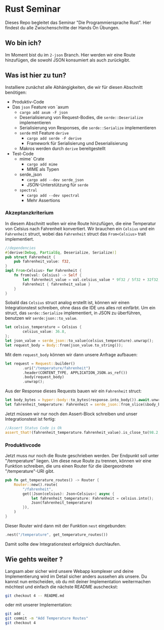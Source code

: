 # Rust Seminar

Dieses Repo begleitet das Seminar "Die Programmiersprache Rust".
Hier findest du alle Zwischenschritte der Hands On Übungen.

## Wo bin ich?

Im Moment bist du im `2-json` Branch. Hier werden wir eine Route hinzufügen, die sowohl JSON konsumiert als auch zurückgibt.

## Was ist hier zu tun?

Installiere zunächst alle Abhängigkeiten, die wir für diesen Abschnitt benötigen:

- Produktiv-Code
- Das `json` Feature von `axum
  - `cargo add axum -F json`
  - Deserialisierung von Request-Bodies, die `serde::Deserialize` implementieren
  - Serialisierung von Responses, die `serde::Serialize` implementieren
  - `serde` mit Feature `derive`
    - `cargo add serde -F derive`
    - Framework für Serialisierung und Deserialisierung
  - Makros werden durch `derive` bereitgestellt
- Test-Code
  - mime` Crate
    - `cargo add mime`
    - MIME als Typen
  - serde_json
    - `cargo add --dev serde_json`
    - JSON-Unterstützung für `serde`
  - `spectral`
    - `cargo add --dev spectral`
    - Mehr Assertions

### Akzeptanzkriterium

In diesem Abschnitt wollen wir eine Route hinzufügen, die eine Temperatur von Celsius nach Fahrenheit konvertiert.
Wir brauchen ein `Celsius` und ein `Fahrenheit` struct, wobei das `Fahrenheit` struct das `From<Celsius>` trait implementiert.

```rust
//dependencies
#[derive(Debug, PartialEq, Deserialize, Serialize)]
pub struct Fahrenheit {
    pub fahrenheit_value: f32,
}
impl From<Celsius> for Fahrenheit {
    fn from(val: Celsius) -> Self {
        let fahrenheit_value = val.celsius_value * 9f32 / 5f32 + 32f32;
        Fahrenheit { fahrenheit_value }
    }
}
```

Sobald das `Celsius` struct analog erstellt ist, können wir einen Integrationstest schreiben, ohne dass die IDE uns alles rot einfärbt.
Um ein struct, das `serde::Serialize` implementiert, in JSON zu überführen, benutzen wir `serde:json::to_value`.

```rust
let celsius_temperature = Celsius {
        celsius_value: 36.8,
};
let json_value = serde_json::to_value(celsius_temperature).unwrap();
let request_body = Body::from(json_value.to_string());
```

Mit dem `request_body` können wir dann unsere Anfrage aufbauen:

```rust
let request = Request::builder()
        .uri("/temperature/fahrenheit")
        .header(CONTENT_TYPE, APPLICATION_JSON.as_ref())
        .body(request_body)
        .unwrap();
```

Aus der Response dieses Requests bauen wir ein `Fahrenheit` struct:

```rust
let body_bytes = hyper::body::to_bytes(response.into_body()).await.unwrap();
let fahrenheit_temperature: Fahrenheit = serde_json::from_slice(&body_bytes).unwrap();
```

Jetzt müssen wir nur noch den Assert-Block schreiben und unser Integrationstest ist fertig:

```rust
//Assert Status Code is Ok
assert_that!(fahrenheit_temperature.fahrenheit_value).is_close_to(98.2, 1e-1f32);
```

### Produktivcode

Jetzt muss nur noch die Route geschrieben werden.
Der Endpunkt soll unter "/temperature" liegen.
Um diese neue Route zu trennen, können wir eine Funktion schreiben, die uns einen Router für die übergeordnete "/temperature"-URI gibt.

```rust
pub fn get_temperature_routes() -> Router {
    Router::new().route(
        "/fahrenheit",
        get(|Json(celsius): Json<Celsius>| async {
            let fahrenheit_temperature: Fahrenheit = celsius.into();
            Json(fahrenheit_temperature)
        }),
    )
}
```

Dieser Router wird dann mit der Funktion `nest` eingebunden:

```rust
.nest("/temperature", get_temperature_routes())
```

Damit sollte dew Integrationstest erfolgreich durchlaufen.

## Wie gehts weiter ?

Langsam aber sicher wird unsere Webapp komplexer und deine Implementierung wird im Detail sicher anders aussehen als unsere.
Du kannst nun entscheiden, ob du mit deiner Implementation weitermachen möchtest und einfach die nächste README auscheckst:

```bash
git checkout 4 -- README.md
```

oder mit unserer Implementation:

```bash
git add .
git commit -m "Add Temperature Routes"
git checkout 4
```
